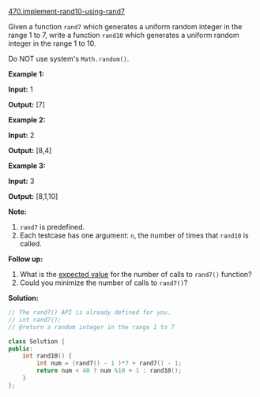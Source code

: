 [470.implement-rand10-using-rand7](https://leetcode.com/problems/implement-rand10-using-rand7/)  

Given a function `rand7` which generates a uniform random integer in the range 1 to 7, write a function `rand10` which generates a uniform random integer in the range 1 to 10.

Do NOT use system's `Math.random()`.

**Example 1:**

  
**Input:** 1
  
**Output:** \[7\]
  

**Example 2:**

  
**Input:** 2
  
**Output:** \[8,4\]
  

**Example 3:**

  
**Input:** 3
  
**Output:** \[8,1,10\]
  

**Note:**

1.  `rand7` is predefined.
2.  Each testcase has one argument: `n`, the number of times that `rand10` is called.

**Follow up:**

1.  What is the [expected value](https://en.wikipedia.org/wiki/Expected_value) for the number of calls to `rand7()` function?
2.  Could you minimize the number of calls to `rand7()`?  



**Solution:**  

```cpp
// The rand7() API is already defined for you.
// int rand7();
// @return a random integer in the range 1 to 7

class Solution {
public:
    int rand10() {
        int num = (rand7() - 1 )*7 + rand7() - 1;
        return num < 40 ? num %10 + 1 : rand10();
    }
};
```
      